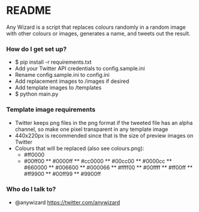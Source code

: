 # README #

Any Wizard is a script that replaces colours randomly in a random image with other colours or images, generates a name, and tweets out the result.

### How do I get set up? ###

* $ pip install -r requirements.txt
* Add your Twitter API credentials to config.sample.ini
* Rename config.sample.ini to config.ini
* Add replacement images to /images if desired
* Add template images to /templates
* $ python main.py

### Template image requirements ###

* Twitter keeps png files in the png format if the tweeted file has an alpha channel, so make one pixel transparent in any template image
* 440x220px is recommended since that is the size of preview images on Twitter
* Colours that will be replaced (also see colours.png):
   * #ff0000
   * #00ff00
** #0000ff
** #cc0000
** #00cc00
** #0000cc
** #660000
** #006600
** #000066
** #ffff00
** #00ffff
** #ff00ff
** #ff9900
** #00ff99
** #9900ff

### Who do I talk to? ###

* @anywizard https://twitter.com/anywizard